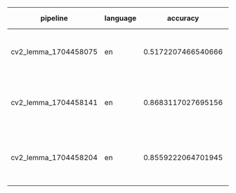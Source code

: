 | pipeline             | language | accuracy           | params                                                                      | size (MB) |
|----------------------|----------|--------------------|-----------------------------------------------------------------------------|-----------|
| cv2_lemma_1704458075 | en       | 0.5172207466540666 | {'penalty': 'l2', 'l1_ratio': 0.9, 'early_stopping': False, 'alpha': 0.005} | 54.841    |
| cv2_lemma_1704458141 | en       | 0.8683117027695156 | {'penalty': None, 'l1_ratio': 0.5, 'early_stopping': False, 'alpha': 0.01}  | 54.841    |
| cv2_lemma_1704458204 | en       | 0.8559222064701945 | {'penalty': None, 'l1_ratio': 0.15, 'early_stopping': True, 'alpha': 0.002} | 54.841    |